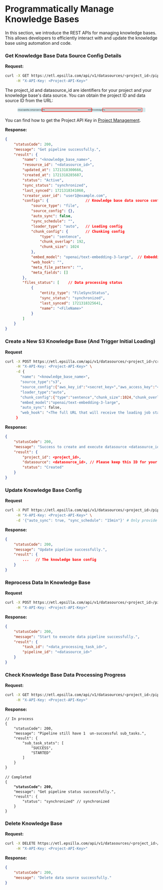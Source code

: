 # Programmatically Manage Knowledge Bases

In this section, we introduce the REST APIs for managing knowledge bases. This allows developers to efficiently interact with and update the knowledge base using automation and code.

### Get Knowledge Base Data Source Config Details

**Request:**

```sh
curl -X GET https://etl.epsilla.com/api/v1/datasources/<project_id>/pipeline/<datasource_id> \
     -H "X-API-Key: <Project-API-Key>" 
```

The project\_id and datasource\_id are identifiers for your project and your knowledge base's data source. You can obtain the project ID and data source ID from the URL:

<figure><img src="../.gitbook/assets/Screenshot 2024-10-07 at 1.29.01 AM.png" alt=""><figcaption></figcaption></figure>

You can find how to get the Project API Key in [Project Management](../project-management.md).

**Response:**

```json
{
    "statusCode": 200,
    "message": "Get pipeline successfully.",
    "result": {
        "name": "<knowledge_base_name>",
        "resource_id": "<datasource_id>",
        "updated_at": 1721318300666,
        "created_at": 1721318285687,
        "status": "Active",
        "sync_status": "synchronized", 
        "last_synced": 1721318341060,
        "creator_user_id": "user1@example.com",
        "configs": {                 // Knowledge base data source configs
            "source_type": "file",
            "source_config": {},
            "auto_sync": false,
            "sync_schedule": "",
            "loader_type": "auto",   // Loading config
            "chunk_config": {        // Chunking config
                "type": "sentence",
                "chunk_overlap": 192,
                "chunk_size": 1024
            },
            "embed_model": "openai/text-embedding-3-large",  // Embedding config
            "web_hook": "",
            "meta_file_pattern": "",
            "meta_fields": []
        },
        "files_status": [    // Data processing status
            {
                "entity_type": "FileSyncStatus",
                "sync_status": "synchronized",
                "last_synced": 1721318325641,
                "name": "<FileName>"
            }
        ]
    }
}
```

### Create a New S3 Knowledge Base (And Trigger Initial Loading)

**Request**

```bash
curl -X POST https://etl.epsilla.com/api/v1/datasources/<project_id>/create \
     -H "X-API-Key: <Project-API-Key>" \
     -d {
       "name": "<knowledge_base_name>",
       "source_type":"s3",
       "source_config":{"aws_key_id":"<secret_key>","aws_access_key":"<access_key>","bucket":"<bucket_name>","prefix":"<object_prefix>"},
       "loader_type":"auto",
       "chunk_config":{"type":"sentence","chunk_size":1024,"chunk_overlap":192},
       "embed_model":"openai/text-embedding-3-large",
       "auto_sync": false,
       "web_hook": "<The full URL that will receive the loading job status update>"
     }
```

**Response:**

```json
{
    "statusCode": 200,
    "message": "Success to create and execute datasource <datasource_id> for project <project_id>",
    "result": {
        "project_id": <project_id>,
        "datasource": <datasource_id>, // Please keep this ID for your record.
        "status": "Created"
    }
}
```

### Update Knowledge Base Config

**Request**

```bash
curl -X PUT https://etl.epsilla.com/api/v1/datasources/<project_id>/pipelines/update/<datasource_id> \
     -H "X-API-Key: <Project-API-Key>" \
     -d '{"auto_sync": true, "sync_schedule": "15min"}' # Only provide the entries that need to be updated
```

**Response:**

```json
{
    "statusCode": 200,
    "message": "Update pipeline successfully.",
    "result": {
        ...   // The knowledge base config
    }
}
```

### Reprocess Data In Knowledge Base

**Request**

```bash
curl -X POST https://etl.epsilla.com/api/v1/datasources/<project_id>/pipelines/<datasource_id> \
     -H "X-API-Key: <Project-API-Key>"
```

**Response:**

```json
{
    "statusCode": 200,
    "message": "Start to execute data pipeline successfully.",
    "result": {
        "task_id": "<data_processing_task_id>",
        "pipeline_id": "<datasource_id>"
    }
}
```

### Check Knowledge Base Data Processing Progress

**Request:**

```sh
curl -X GET https://etl.epsilla.com/api/v1/datasources/<project_id>/pipeline/<datasource_id>/status \
     -H "X-API-Key: <Project-API-Key>" 
```

**Response:**

<pre class="language-json"><code class="lang-json">// In process
{
    "statusCode": 200,
    "message": "Pipeline still have 1  un-successful sub_tasks.",
    "result": {
        "sub_task_stats": [
            "SUCCESS",
            "STARTED"
        ]
    }
}

// Completed
{
<strong>    "statusCode": 200,
</strong>    "message": "Get pipeline status successfully.",
    "result": {
        "status": "synchronized" // synchronized
    }
}
</code></pre>

### Delete Knowledge Base

**Request:**

```sh
curl -X DELETE https://etl.epsilla.com/api/v1/datasources/<project_id>/pipeline/<datasource_id> \
     -H "X-API-Key: <Project-API-Key>" 
```

**Response:**

```json
{
    "statusCode": 200,
    "message": "Delete data source successfully."
}
```
